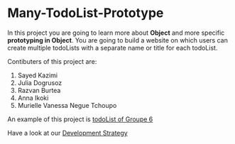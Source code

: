 
# Many-TodoList-Prototype

In this project you are going to learn more about **Object** and more specific **prototyping in Object**.
You are going to build a website on which users can create multiple todoLists with a separate name or title for each todoList.

Contibuters of this project are:

1. Sayed Kazimi
1. Julia Dogrusoz
1. Razvan Burtea
1. Anna Ikoki
1. Murielle Vanessa Negue Tchoupo

An example of this project is [todoList of Groupe 6](https://fmkarakus.github.io/list-prototype/public/index.html)

Have a look at our [Development Strategy](./project-planning/development-strategy.md)
